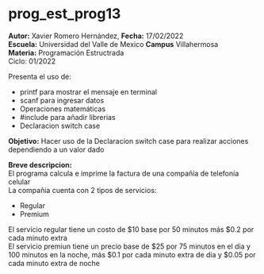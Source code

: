 # prog_est_prog13
<p><b>Autor:</b> Xavier Romero Hernández, <b>Fecha:</b> 17/02/2022 <br>
  <b>Escuela:</b> Universidad del Valle de Mexico <b>Campus</b> Villahermosa<br>
  <b>Materia:</b> Programación Estructrada<br>
Ciclo: 01/2022</p>

<p>
Presenta el uso de:
  <ul>
    <li>printf para mostrar el mensaje en terminal</li>
    <li>scanf para ingresar datos</li>
    <li>Operaciones matemáticas</li>
    <li>#include para añadir librerias</li>
    <li>Declaracion switch case</li>
  </ul>
</p>

<b>Objetivo:</b> Hacer uso de la Declaracion switch case para realizar acciones dependiendo a un valor dado

<p><b>Breve descripcion:</b><br>
El programa calcula e imprime la factura de una compañía de telefonía celular<br>
La compañia cuenta con 2 tipos de servicios:<br>
  <ul>
    <li>Regular</li>
    <li>Premium</li>
  </ul>
El servicio regular tiene un costo de $10 base por 50 minutos más $0.2 por cada minuto extra<br>
El servicio premiun tiene un precio base de $25 por 75 minutos en el dia y 100 minutos en la noche, más $0.1 por cada minuto extra de dia y $0.05 por cada minuto extra de noche 
</p>

